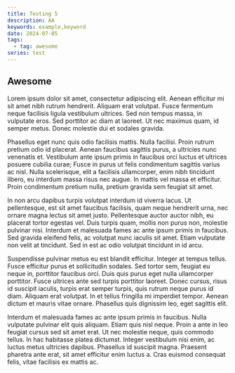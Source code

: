 ```yaml
---
title: Testing 5
description: AA
keywords: example,keyword
date: 2024-07-05
tags:
  - tag: awesome
series: test
---
```


## Awesome

Lorem ipsum dolor sit amet, consectetur adipiscing elit. Aenean efficitur mi sit amet nibh rutrum
hendrerit. Aliquam erat volutpat. Fusce fermentum neque facilisis ligula vestibulum ultrices. Sed
non tempus massa, in vulputate eros. Sed porttitor ac diam at laoreet. Ut nec maximus quam, id
semper metus. Donec molestie dui et sodales gravida.

Phasellus eget nunc quis odio facilisis mattis. Nulla facilisi. Proin rutrum pretium odio id
placerat. Aenean faucibus sagittis purus, a ultricies nunc venenatis et. Vestibulum ante ipsum
primis in faucibus orci luctus et ultrices posuere cubilia curae; Fusce in purus ut felis
condimentum sagittis varius ac nisl. Nulla scelerisque, elit a facilisis ullamcorper, enim nibh
tincidunt libero, eu interdum massa risus nec augue. In mattis vel massa et efficitur. Proin
condimentum pretium nulla, pretium gravida sem feugiat sit amet.

In non arcu dapibus turpis volutpat interdum id viverra lacus. Ut pellentesque, est sit amet
faucibus facilisis, quam neque hendrerit urna, nec ornare magna lectus sit amet justo. Pellentesque
auctor auctor nibh, eu placerat tortor egestas vel. Duis turpis quam, mollis non purus non, molestie
pulvinar nisi. Interdum et malesuada fames ac ante ipsum primis in faucibus. Sed gravida eleifend
felis, ac volutpat nunc iaculis sit amet. Etiam vulputate non velit at tincidunt. Sed in est ac odio
volutpat tincidunt in id arcu.

Suspendisse pulvinar metus eu est blandit efficitur. Integer at tempus tellus. Fusce efficitur purus
et sollicitudin sodales. Sed tortor sem, feugiat eu neque in, porttitor faucibus orci. Duis quis
purus eget nulla ullamcorper porttitor. Fusce ultrices ante sed turpis porttitor laoreet. Donec
cursus, risus id suscipit iaculis, turpis erat semper turpis, quis rutrum neque purus id diam.
Aliquam erat volutpat. In et tellus fringilla mi imperdiet tempor. Aenean dictum et mauris vitae
ornare. Phasellus quis dignissim leo, eget sagittis elit.

Interdum et malesuada fames ac ante ipsum primis in faucibus. Nulla vulputate pulvinar elit quis
aliquam. Etiam quis nisl neque. Proin a ante in leo feugiat cursus sed sit amet erat. Ut nec
molestie neque, quis commodo tellus. In hac habitasse platea dictumst. Integer vestibulum nisi enim,
ac luctus metus ultricies dapibus. Phasellus id suscipit magna. Praesent pharetra ante erat, sit
amet efficitur enim luctus a. Cras euismod consequat felis, vitae facilisis ex mattis ac.
